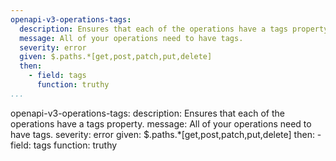 ```yaml
---
openapi-v3-operations-tags:
  description: Ensures that each of the operations have a tags property.
  message: All of your operations need to have tags.
  severity: error
  given: $.paths.*[get,post,patch,put,delete]
  then:
    - field: tags
      function: truthy
...
```

openapi-v3-operations-tags:
  description: Ensures that each of the operations have a tags property.
  message: All of your operations need to have tags.
  severity: error
  given: $.paths.*[get,post,patch,put,delete]
  then:
    - field: tags
      function: truthy
